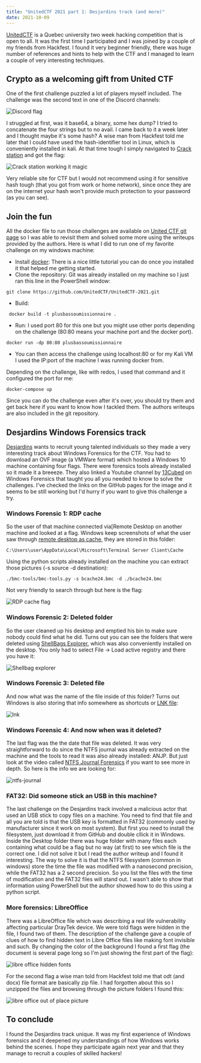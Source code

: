 ```yaml
---
title: "UnitedCTF 2021 part 1: Desjardins track (and more)"
date: 2021-10-09
---
```


[UnitedCTF](https://www.unitedctf.ca/) is a Quebec university two week hacking competition that is open to all. It was the first time I participated and I was joined by a couple of my friends from Hackfest. I found it very beginner friendly, there was huge number of references and hints to help with the CTF and I managed to learn a couple of very interesting techniques. 

## Crypto as a welcoming gift from United CTF

One of the first challenge puzzled a lot of players myself included. The challenge was the second text in one of the Discord channels:

![Discord flag](/will-hack-for-coffee/assets/images/unitedctf2021/discord-flag.png)

I struggled at first, was it base64, a binary, some hex dump? I tried to concatenate the four strings but to no avail. I came back to it a week later and I thought maybe it's some hash? A wise man from Hackfest told me later that I could have used the hash-identifier tool in Linux, which is conveniently installed in kali. At that time tough I simply navigated to [Crack station](https://crackstation.net/) and got the flag:

![Crack station working it magic](/will-hack-for-coffee/assets/images/unitedctf2021/crack-station-magic.png)

Very reliable site for CTF but I would not recommend using it for sensitive hash tough (that you got from work or home network), since once they are on the internet your hash won't provide much protection to your password (as you can see).

## Join the fun

All the docker file to run those challenges are available on [United CTF git page](https://github.com/UnitedCTF/UnitedCTF-2021) so I was able to revisit them and solved some more using the writeups provided by the authors. Here is what I did to run one of my favorite challenge on my windows machine:
- Install [docker](https://www.docker.com/get-started): There is a nice little tutorial you can do once you installed it that helped me getting started.
- Clone the repository: Git was already installed on my machine so I just ran this line in the PowerShell window:
````
git clone https://github.com/UnitedCTF/UnitedCTF-2021.git
````
- Build:
````
 docker build -t plusbassoumissionnaire .
````
- Run: I used port 80 for this one but you might use other ports depending on the challenge (80:80 means your machine port and the docker port).
````
docker run -dp 80:80 plusbassoumissionnaire
````
- You can then access the challenge using localhost:80 or for my Kali VM I used the IP:port of the machine I was running docker from.

Depending on the challenge, like with redos, I used that command and it configured the port for me:
````
docker-compose up
````

Since you can do the challenge even after it's over, you should try them and get back here if you want to know how I tackled them. The authors writeups are also included in the git repository.

## Desjardins Windows Forensics track

[Desjardins](https://github.com/UnitedCTF/UnitedCTF-2021/blob/main/challenges/desjardins/Looking%20for%20interns-Recherchons%20des%20stagiaires.md) wants to recruit young talented individuals so they made a very interesting track about Windows Forensics for the CTF. You had to download an OVF image (a VMWare format) which hosted a Windows 10 machine containing four flags. There were forensics tools already installed so it made it a breeeze. They also linked a Youtube channel by [13Cubed](https://www.youtube.com/playlist?list=PLlv3b9B16ZadqDQH0lTRO4kqn2P1g9Mve) on Windows Forensics that taught you all you needed to know to solve the challenges. I've checked the links on the GitHub pages for the image and it seems to be still working but I'd hurry if you want to give this challenge a try.

### Windows Forensic 1: RDP cache

So the user of that machine connected via[Remote Desktop on another machine and looked at a flag. Windows keep screenshots of what the user saw through [remote desktop as cache](https://www.youtube.com/watch?v=NnEOk5-Dstw), they are stored in this folder:
````
C:\Users\user\AppData\Local\Microsoft\Terminal Server Client\Cache
```` 
Using the python scripts already installed on the machine you can extract those pictures (-s source -d destination):
````
./bmc-tools/bmc-tools.py -s bcache24.bmc -d ./bcache24.bmc
````
Not very friendly to search through but here is the flag:

![RDP cache flag](/will-hack-for-coffee/assets/images/unitedctf2021/rdp-cache-flag.png)

### Windows Forensic 2: Deleted folder

So the user cleaned up his desktop and emptied his bin to make sure nobody could find what he did. Turns out you can see the folders that were deleted using [ShellBags Explorer](https://www.youtube.com/watch?v=YvVemshnpKQ), which was also conveniently installed on the desktop. You only had to select File -> Load active registry and there you have it:

![Shellbag explorer](/will-hack-for-coffee/assets/images/unitedctf2021/shellbag-explorer.png)

### Windows Forensic 3: Deleted file

And now what was the name of the file inside of this folder? Turns out Windows is also storing that info somewhere as shortcuts or [LNK file](https://www.youtube.com/watch?v=YvVemshnpKQ):

![lnk](/will-hack-for-coffee/assets/images/unitedctf2021/lnk.png)

### Windows Forensic 4: And now when was it deleted?

The last flag was the the date that file was deleted. It was very straightforward to do since the NTFS journal was already extracted on the machine and the tools to read it was also already installed: ANJP. But just look at the video called [NTFS Journal Forensics](https://www.youtube.com/watch?v=1mwiShxREm8) if you want to see more in depth. So here is the info we are looking for:

![ntfs-journal](/will-hack-for-coffee/assets/images/unitedctf2021/ntfs-journal.png)

### FAT32: Did someone stick an USB in this machine?

The last challenge on the Desjardins track involved a malicious actor that used an USB stick to copy files on a machine. You need to find that file and all you are told is that the USB key is formatted in FAT32 (commonly used by manufacturer since it work on most system). But first you need to install the filesystem, just download it from GitHub and double cllick it in Windows. Inside the Desktop folder there was huge folder with many files each containing what could be a flag but no way (at first) to see which file is the correct one.  I did not solve it but I read the author writeup and I found it interesting. The way to solve it is that the NTFS filesystem (common in windows) store the time the file was modified with a nanosecond precision, while the FAT32 has a 2 second precision. So you list the files with the time of modification and the FAT32 files will stand out. I wasn't able to show that information using PowerShell but the author showed how to do this using a python script.

### More forensics: LibreOffice

There was a LibreOffice file which was describing a real life vulnerability affecting particular DrayTek device. We were told flags were hidden in the file, I found two of them. The description of the challenge gave a couple of clues of how to find hidden text in Libre Office files like making font invisible and such. By changing the color of the background I found a first flag (the document is several page long so I'm just showing the first part of the flag):

![libre office hidden fonts](/will-hack-for-coffee/assets/images/unitedctf2021/libre-office-hidden-fonts.png)

For the second flag a wise man told from Hackfest told me that odt (and docx) file format are basically zip file. I had forgotten about this so I unzipped the files and browsing through the picture folders I found this:

![libre office out of place picture](/will-hack-for-coffee/assets/images/unitedctf2021/libre-office-007.png)

## To conclude

I found the Desjardins track unique. It was my first experience of Windows forensics and it deepened my understandings of how Windows works behind the scenes. I hope they participate again next year and that they manage to recruit a couples of skilled hackers! 



